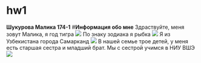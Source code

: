 # hw1
**Шукурова Малика 174-1**
#**Информация обо мне**
Здраствуйте, меня зовут Малика, я год тигра ![](https://s1.1zoom.ru/big0/729/Tigers_Painting_Art_Head_White_Glance_533926_1280x954.jpg)
По знаку зодиака я рыбка ![](https://www.1zoom.ru/%D0%96%D0%B8%D0%B2%D0%BE%D1%82%D0%BD%D1%8B%D0%B5/%D0%BE%D0%B1%D0%BE%D0%B8/500684/z5836/) 
Я из Узбекистана города Самарканд ![](https://www.youtube.com/watch?v=o5co6Rc3THY)
В нашей семье трое детей, у меня есть старшая сестра и младший брат.
Мы с сестрой учимся в НИУ ВШЭ ![](http://studygu.ru/university/view?id=74)



